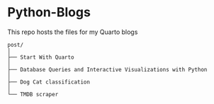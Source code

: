 # Python-Blogs
This repo hosts the files for my Quarto blogs

```
post/
│
├── Start With Quarto
│
├── Database Queries and Interactive Visualizations with Python
│
├── Dog Cat classification
│
└── TMDB scraper
```
